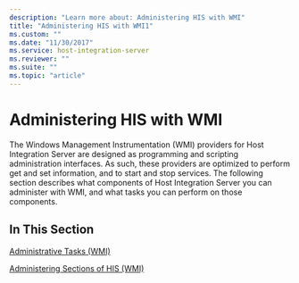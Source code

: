 ```yaml
---
description: "Learn more about: Administering HIS with WMI"
title: "Administering HIS with WMI1"
ms.custom: ""
ms.date: "11/30/2017"
ms.service: host-integration-server
ms.reviewer: ""
ms.suite: ""
ms.topic: "article"
---
```

# Administering HIS with WMI
The Windows Management Instrumentation (WMI) providers for Host Integration Server are designed as programming and scripting administration interfaces. As such, these providers are optimized to perform get and set information, and to start and stop services. The following section describes what components of Host Integration Server you can administer with WMI, and what tasks you can perform on those components.  
  
## In This Section  
 [Administrative Tasks (WMI)](../core/administrative-tasks-wmi-2.md)  
  
 [Administering Sections of HIS (WMI)](../core/administering-sections-of-his-wmi-1.md)
